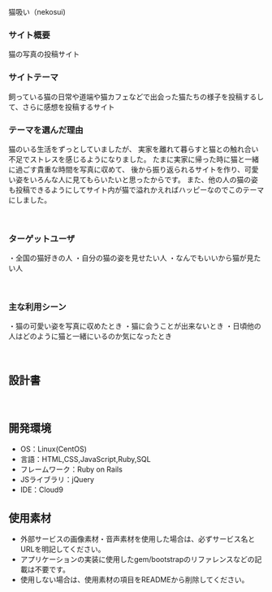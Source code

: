 猫吸い（nekosui) <!--ここにアプリ名を入力-->
​
### サイト概要
猫の写真の投稿サイト

### サイトテーマ
飼っている猫の日常や道端や猫カフェなどで出会った猫たちの様子を投稿するして、さらに感想を投稿するサイト

<!--何を『目的』とし、どのような『分類』なのかを簡潔に書く-->

### テーマを選んだ理由
猫のいる生活をずっとしていましたが、
実家を離れて暮らすと猫との触れ合い不足でストレスを感じるようになりました。
たまに実家に帰った時に猫と一緒に過ごす貴重な時間を写真に収めて、
後から振り返られるサイトを作り、可愛い姿をいろんな人に見てもらいたいと思ったからです。
また、他の人の猫の姿も投稿できるようにしてサイト内が猫で溢れかえればハッピーなのでこのテーマにしました。
<!--なぜこのようなテーマにしたかを説明する-->
​
### ターゲットユーザ
・全国の猫好きの人
・自分の猫の姿を見せたい人
・なんでもいいから猫が見たい人
<!--誰に使ってもらうかを具体的に記載する-->
​
### 主な利用シーン
・猫の可愛い姿を写真に収めたとき
・猫に会うことが出来ないとき
・日頃他の人はどのように猫と一緒にいるのか気になったとき
<!--どのような時に使うのかの状況を記載すること-->
​
## 設計書

<!--テーマを設定・提出する時点では不要です-->
​
## 開発環境
- OS：Linux(CentOS)
- 言語：HTML,CSS,JavaScript,Ruby,SQL
- フレームワーク：Ruby on Rails
- JSライブラリ：jQuery
- IDE：Cloud9
​
## 使用素材
- 外部サービスの画像素材・音声素材を使用した場合は、必ずサービス名とURLを明記してください。
- アプリケーションの実装に使用したgem/bootstrapのリファレンスなどの記載は不要です。
- 使用しない場合は、使用素材の項目をREADMEから削除してください。
